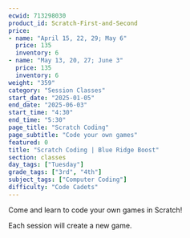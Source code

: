 ```yaml
---
ecwid: 713298030
product_id: Scratch-First-and-Second
price:
- name: "April 15, 22, 29; May 6"
  price: 135
  inventory: 6
- name: "May 13, 20, 27; June 3"
  price: 135
  inventory: 6
weight: "359"
category: "Session Classes"
start_date: "2025-01-05"
end_date: "2025-06-03"
start_time: "4:30"
end_time: "5:30"
page_title: "Scratch Coding"
page_subtitle: "Code your own games"
featured: 0
title: "Scratch Coding | Blue Ridge Boost"
section: classes
day_tags: ["Tuesday"]
grade_tags: ["3rd", "4th"]
subject_tags: ["Computer Coding"]
difficulty: "Code Cadets"
---
```

<p>Come and learn to code your own games in Scratch!</p><p>Each session will create a new game.</p>
